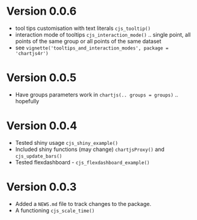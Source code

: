 # Version 0.0.6

* tool tips customisation with text literals `cjs_tooltip()`
* interaction mode of tooltips `cjs_interaction_mode()` .. single point, all points of the same
group or all points of the same dataset
* see `vignette('tooltips_and_interaction_modes', package = 'chartjs4r')`


# Version 0.0.5

* Have groups parameters work in `chartjs(.. groups = groups)` .. hopefully

# Version 0.0.4

* Tested shiny usage  `cjs_shiny_example()`
* Included shiny functions (may change) `chartjsProxy()` and `cjs_update_bars()`
* Tested flexdashboard - `cjs_flexdashboard_example()`

# Version 0.0.3

* Added a `NEWS.md` file to track changes to the package.
* A functioning `cjs_scale_time()`

